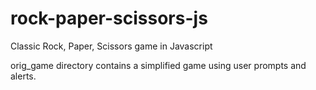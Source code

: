 # rock-paper-scissors-js
Classic Rock, Paper, Scissors game in Javascript

orig_game directory contains a simplified game using user prompts and alerts.

